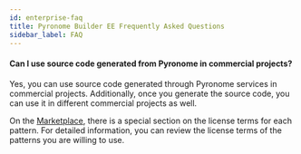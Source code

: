 ```yaml
---
id: enterprise-faq
title: Pyronome Builder EE Frequently Asked Questions
sidebar_label: FAQ
---
```


<a id="aHeaderMenuAnchor" data-header-menu="Docs"></a>

#### Can I use source code generated from Pyronome in commercial projects?
Yes, you can use source code generated through Pyronome services in commercial projects. Additionally, once you generate the source code, you can use it in different commercial projects as well.

On the [Marketplace](https://pyronome.com/marketplace), there is a special section on the license terms for each pattern. For detailed information, you can review the license terms of the patterns you are willing to use.